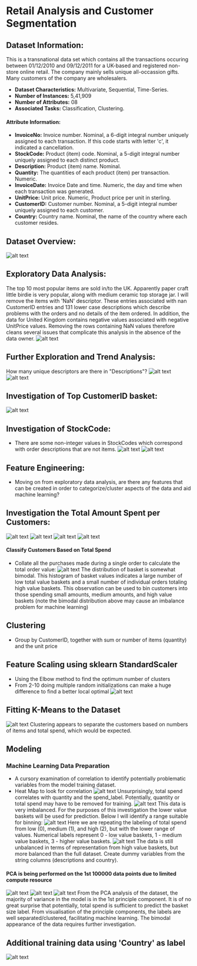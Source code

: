 # Retail Analysis and Customer Segmentation
## Dataset Information:
This is a transnational data set which contains all the transactions occuring between 01/12/2010 and 09/12/2011 for a UK-based and registered non-store online retail. The company mainly sells unique all-occassion gifts. Many customers of the company are wholesalers.
- **Dataset Characteristics:** Multivariate, Sequential, Time-Series.
- **Number of Instances:** 5,41,909
- **Number of Attributes:** 08
- **Associated Tasks:** Classification, Clustering.
#### Attribute Information:
- **InvoiceNo:** Invoice number. Nominal, a 6-digit integral number uniquely assigned to each transaction. If this code starts with letter 'c', it indicated a cancellation.
- **StockCode:** Product (item) code. Nominal, a 5-digit integral number uniquely assigned to each distinct product.
- **Description:** Product (item) name. Nominal.
- **Quantity:** The quantities of each product (item) per transaction. Numeric.
- **InvoiceDate:** Invoice Date and time. Numeric, the day and time when each transaction was generated.
- **UnitPrice:** Unit price. Numeric, Product price per unit in sterling.
- **CustomerID:** Customer number. Nominal, a 5-digit integral number uniquely assigned to each customer.
- **Country:** Country name. Nominal, the name of the country where each customer resides.
## Dataset Overview:
![alt text](https://github.com/ravivarmathotakura/eCommerce-Online-Retail-Customer-Segmentation/blob/master/images/Dataset%20Overview.png?raw=true)
## Exploratory Data Analysis:
The top 10 most popular items are sold in/to the UK. Apparently paper craft little birdie is very popular, along with medium ceramic top storage jar. I will remove the items with 'NaN' descriptor. These entries associated with nan CustomerID entries and 131 lower case descriptions which describe problems with the orders and no details of the item ordered. In addition, the data for United Kingdom contains negative values associated with negative UnitPrice values. Removing the rows containing NaN values therefore cleans several issues that complicate this analysis in the absence of the data owner.
![alt text](https://github.com/ravivarmathotakura/eCommerce-Online-Retail-Customer-Segmentation/blob/master/images/EDA.png?raw=true)
## Further Exploration and Trend Analysis:
How many unique descriptors are there in "Descriptions"?
 ![alt text](https://github.com/ravivarmathotakura/eCommerce-Online-Retail-Customer-Segmentation/blob/master/images/Further%20Exploration.png?raw=true)
 ![alt text](https://github.com/ravivarmathotakura/eCommerce-Online-Retail-Customer-Segmentation/blob/master/images/newplot.png?raw=true)
## Investigation of Top CustomerID basket:
 ![alt text](https://github.com/ravivarmathotakura/eCommerce-Online-Retail-Customer-Segmentation/blob/master/images/Top%2050%20Largest%20Baskets.png?raw=true)
## Investigation of StockCode:
- There are some non-integer values in StockCodes which correspond with order descriptions that are not items.
 ![alt text](https://github.com/ravivarmathotakura/eCommerce-Online-Retail-Customer-Segmentation/blob/master/images/ISC1.png?raw=true)
 ![alt text](https://github.com/ravivarmathotakura/eCommerce-Online-Retail-Customer-Segmentation/blob/master/images/ISC2.png?raw=true)
## Feature Engineering:
- Moving on from exploratory data analysis, are there any features that can be created in order to categorize/cluster aspects of the data and aid machine learning?
## Investigation the Total Amount Spent per Customers:
 ![alt text](https://github.com/ravivarmathotakura/eCommerce-Online-Retail-Customer-Segmentation/blob/master/images/ITASC.png?raw=true)
 ![alt text](https://github.com/ravivarmathotakura/eCommerce-Online-Retail-Customer-Segmentation/blob/master/images/Total%20Spend%20per%20Country.png?raw=true)
 ![alt text](https://github.com/ravivarmathotakura/eCommerce-Online-Retail-Customer-Segmentation/blob/master/images/Top%20Purchasers.png?raw=true)
 ![alt text](https://github.com/ravivarmathotakura/eCommerce-Online-Retail-Customer-Segmentation/blob/master/images/Top%2050%20Biggest%20Spenders1.png?raw=true)
#### Classify Customers Based on Total Spend
- Collate all the purchases made during a single order to calculate the total order value:
![alt text](https://github.com/ravivarmathotakura/eCommerce-Online-Retail-Customer-Segmentation/blob/master/images/Classify%20customers%20based%20on%20total%20spend.png?raw=true)
The distribution of basket is somewhat bimodal. This histogram of basket values indicates a large number of low total value baskets and a small number of individual orders totaling high value baskets. This observation can be used to bin customers into those spending small amounts, medium amounts, and high value baskets (note the bimodal distribution above may cause an imbalance problem for machine learning)
## Clustering
- Group by CustomerID, together with sum or number of items (quantity) and the unit price
## Feature Scaling using sklearn StandardScaler
- Using the Elbow method to find the optimum number of clusters
- From 2-10 doing multiple random initializations can make a huge difference to find a better local optimal
![alt text](https://github.com/ravivarmathotakura/eCommerce-Online-Retail-Customer-Segmentation/blob/master/images/Clustering.png?raw=true)
## Fitting K-Means to the Dataset
![alt text](https://github.com/ravivarmathotakura/eCommerce-Online-Retail-Customer-Segmentation/blob/master/images/k-mean.png?raw=true)
Clustering appears to separate the customers based on numbers of items and total spend, which would be expected.
## Modeling
### Machine Learning Data Preparation
- A cursory examination of correlation to identify potentially problematic variables from the model training dataset.
- Heat Map to look for correlation
![alt text](https://github.com/ravivarmathotakura/eCommerce-Online-Retail-Customer-Segmentation/blob/master/images/HeatMap.png?raw=true)
Unsurprisingly, total spend correlates with quantity and the spend_label. Potentially, quantity or total spend may have to be removed for training.
![alt text](https://github.com/ravivarmathotakura/eCommerce-Online-Retail-Customer-Segmentation/blob/master/images/Spend%20Label.png?raw=true)
This data is very imbalanced. For the purposes of this investigation the lower value baskets will be used for prediction.
Below I will identify a range suitable for binning:
![alt text](https://github.com/ravivarmathotakura/eCommerce-Online-Retail-Customer-Segmentation/blob/master/images/Total%20Spend1.png?raw=true)
Here we are repeating the labeling of total spend from low (0), medium (1), and high (2), but with the lower range of values.
Numerical labels represent 0 - low value baskets, 1 - medium value baskets, 3 - higher value baskets.
![alt text](https://github.com/ravivarmathotakura/eCommerce-Online-Retail-Customer-Segmentation/blob/master/images/Spend%20Label1.png?raw=true)
The data is still unbalanced in terms of representation from high value baskets, but more balanced than the full dataset.
Create dummy variables from the string columns (descriptions and country).
#### PCA is being performed on the 1st 100000 data points due to limited compute resource
![alt text](https://github.com/ravivarmathotakura/eCommerce-Online-Retail-Customer-Segmentation/blob/master/images/PCA.png?raw=true)
![alt text](https://github.com/ravivarmathotakura/eCommerce-Online-Retail-Customer-Segmentation/blob/master/images/PCA1.png?raw=true)
![alt text](https://github.com/ravivarmathotakura/eCommerce-Online-Retail-Customer-Segmentation/blob/master/images/PCA2.png?raw=true)
From the PCA analysis of the dataset, the majority of variance in the model is in the 1st principle component. It is of no great surprise that potentially, total spend is sufficient to predict the basket size label. From visualisation of the principle components, the labels are well separated/clustered, facilitating machine learning. The bimodal appearance of the data requires further investigation.
## Additional training data using 'Country' as label
![alt text](https://github.com/ravivarmathotakura/eCommerce-Online-Retail-Customer-Segmentation/blob/master/images/PCA3.png?raw=true)

